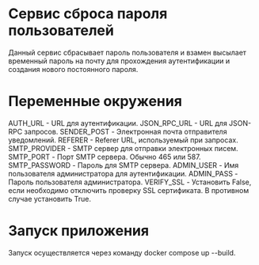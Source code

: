 # Сервис сброса пароля пользователей 

Данный сервис сбрасывает пароль пользователя и взамен высылает временный пароль на почту для прохождения аутентификации и создания нового постоянного пароля.

# Переменные окружения

AUTH_URL - URL для аутентификации.
JSON_RPC_URL - URL для JSON-RPC запросов.
SENDER_POST - Электронная почта отправителя уведомлений.
REFERER - Referer URL, используемый при запросах.
SMTP_PROVIDER - SMTP сервер для отправки электронных писем.
SMTP_PORT - Порт SMTP сервера. Обычно 465 или 587.
SMTP_PASSWORD - Пароль для SMTP сервера.
ADMIN_USER - Имя пользователя администратора для аутентификации.
ADMIN_PASS - Пароль пользователя администратора.
VERIFY_SSL - Установить False, если необходимо отключить проверку SSL сертификата. В противном случае установить True.

# Запуск приложения

Запуск осуществляется через команду docker compose up --build.
